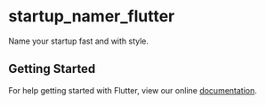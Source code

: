 # startup_namer_flutter

Name your startup fast and with style.

## Getting Started

For help getting started with Flutter, view our online
[documentation](http://flutter.io/).
